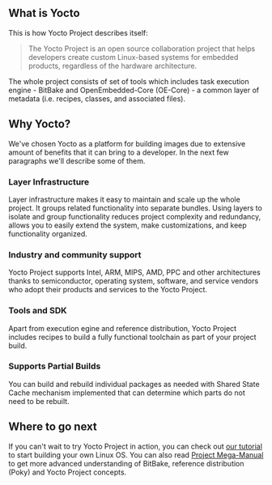 ## What is Yocto

This is how Yocto Project describes itself:
> The Yocto Project is an open source collaboration project that helps developers
> create custom Linux-based systems for embedded products, regardless of the
> hardware architecture.

The whole project consists of set of tools which includes task execution engine -
BitBake and OpenEmbedded-Core (OE-Core) - a common layer of metadata (i.e.
recipes, classes, and associated files).

## Why Yocto?

We've chosen Yocto as a platform for building images due to extensive amount of
benefits that it can bring to a developer. In the next few paragraphs we'll
describe some of them.

### Layer Infrastructure

Layer infrastructure makes it easy to maintain and scale up the whole project.
It groups related functionality into separate bundles. Using layers to isolate
and group functionality reduces project complexity and redundancy, allows you to
easily extend the system, make customizations, and keep functionality organized.

### Industry and community support

Yocto Project supports Intel, ARM, MIPS, AMD, PPC and other architectures thanks
to semiconductor, operating system, software, and service vendors who adopt their
products and services to the Yocto Project.

### Tools and SDK

Apart from execution egine and reference distribution, Yocto Project includes
recipes to build a fully functional toolchain as part of your project build.

### Supports Partial Builds

You can build and rebuild individual packages as needed with Shared State Cache
mechanism implemented that can determine which parts do not need to be rebuilt.

## Where to go next

If you can't wait to try Yocto Project in action, you can check out [our tutorial](tutorial.md)
to start building your own Linux OS. You can also read [Project Mega-Manual](https://www.yoctoproject.org/docs/current/mega-manual/mega-manual.html)
to get more advanced understanding of BitBake, reference distribution (Poky)
and Yocto Project concepts.
